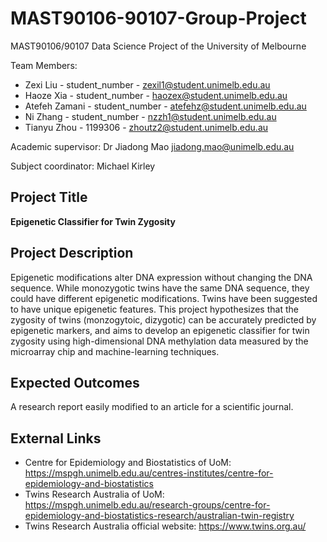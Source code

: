 # MAST90106-90107-Group-Project
MAST90106/90107 Data Science Project of the University of Melbourne

Team Members:

* Zexi Liu - student_number - zexil1@student.unimelb.edu.au
* Haoze Xia - student_number - haozex@student.unimelb.edu.au
* Atefeh Zamani - student_number - atefehz@student.unimelb.edu.au
* Ni Zhang - student_number - nzzh1@student.unimelb.edu.au
* Tianyu Zhou - 1199306 - zhoutz2@student.unimelb.edu.au

Academic supervisor: Dr Jiadong Mao <jiadong.mao@unimelb.edu.au>

Subject coordinator: Michael Kirley

## Project Title
**Epigenetic Classifier for Twin Zygosity**

## Project Description
Epigenetic modifications alter DNA expression without changing the DNA sequence. While monozygotic twins have the same DNA sequence, they could have different epigenetic modifications. Twins have been suggested to have unique epigenetic features. This project hypothesizes that the zygosity of twins (monzogytoic, dizygotic) can be accurately predicted by epigenetic markers, and aims to develop an epigenetic classifier for twin zygosity using high-dimensional DNA methylation data measured by the microarray chip and machine-learning techniques.

## Expected Outcomes
A research report easily modified to an article for a scientific journal.

## External Links
* Centre for Epidemiology and Biostatistics of UoM: https://mspgh.unimelb.edu.au/centres-institutes/centre-for-epidemiology-and-biostatistics
* Twins Research Australia of UoM: https://mspgh.unimelb.edu.au/research-groups/centre-for-epidemiology-and-biostatistics-research/australian-twin-registry
* Twins Research Australia official website: https://www.twins.org.au/
